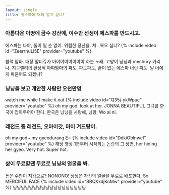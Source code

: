 ```yaml
---
layout: single
title: 짱스파에 대해 알고 싶니?
---
```


### 아름다운 이땅에 금수 강산에, 이수만 선생이 에스파를 만드시고.

에스파는 나야, 둘이 될 순 없어.
위험한 장난을. 쳐 . 복오 싶니?
{% include video id="ZeerrnuLi5E" provider="youtube" %}

블랙 맘바. 대장 말티쥬가 아야야야야야야야 하는 노래.
고양이 닝닝과 mechury 카리나, 지구젤리의 환상적 아따맘마의 파도.
파도파도, 끝이 없는 에스파 너란 파도. 날 너에게 파묻어도 되겠니?

### 닝닝을 보고 개안한 사람만 오천만명

watch me while I make it out
{% include video id="Q35j-ykWpuc" provider="youtube" %}
oh my god, look at her. JONNA BEAUTIFUL
그녀를 한국에 잡아두어야 한다. 한국은 닝닝을 사랑해, 닝왕, Wo ai ni.

### 레전드 중 레전드, 오마이갓, 마이 겨드랑이.

oh my god~ my gyeodurang E~
{% include video id="DdkiOblnweI" provider="youtube" %}
해당 영상 1분부터 시작되는 논란의 그 장면, her hiding her gyeo. Very hot. Super hot.

### 삶이 무료할땐 무료로 닝닝의 얼굴을 봐. 

돈은 수만이 지갑으로? NONONO! 닝닝은 자신의 얼굴을 무료로 배포한다, So MERCIFUL FACE
{% include video id="BBQXxdjKoMw" provider="youtube" %}
닝닝닝닝닝닝닝닝닝닝닝닝닝닝닝닝닝닝



